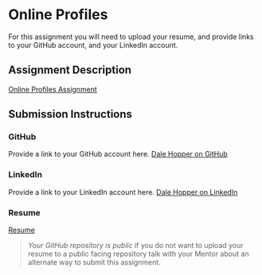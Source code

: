 # Online Profiles
For this assignment you will need to upload your resume, and provide links to your GitHub account, and your LinkedIn account.

## Assignment Description
[Online Profiles Assignment](https://education.launchcode.org/liftoff/assignments/online-profiles/)

## Submission Instructions
 
### GitHub
Provide a link to your GitHub account here.
[Dale Hopper on GitHub](https://www.github.com/dalehopper)
### LinkedIn
Provide a link to your LinkedIn account here.
[Dale Hopper on LinkedIn](https://www.linkedin.com/in/dale-hopper-a53316101/)

### Resume
[Resume](https://github.com/dalehopper/liftoff-assignments/blob/master/C1-Online_Profiles/LaunchCodeResume.pdf)

> *Your GitHub repository is public* if you do not want to upload your resume to a public facing repository talk with your Mentor about an alternate way to submit this assignment.
